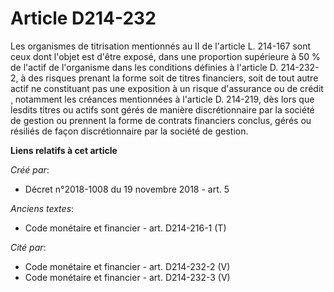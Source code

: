 # Article D214-232

Les organismes de titrisation mentionnés au II de l'article L. 214-167 sont ceux dont l'objet est d'être exposé, dans une
proportion supérieure à 50 % de l'actif de l'organisme dans les conditions définies à l'article D. 214-232-2, à des risques
prenant la forme soit de titres financiers, soit de tout autre actif ne constituant pas une exposition à un risque
d'assurance ou de crédit ¸ notamment les créances mentionnées à l'article D. 214-219, dès lors que lesdits titres ou actifs
sont gérés de manière discrétionnaire par la société de gestion ou prennent la forme de contrats financiers conclus, gérés ou
résiliés de façon discrétionnaire par la société de gestion.

**Liens relatifs à cet article**

_Créé par_:

  - Décret n°2018-1008 du 19 novembre 2018 - art. 5

_Anciens textes_:

  - Code monétaire et financier - art. D214-216-1 (T)

_Cité par_:

  - Code monétaire et financier - art. D214-232-2 (V)
  - Code monétaire et financier - art. D214-232-3 (V)
